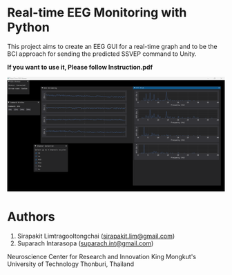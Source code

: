 # Real-time EEG Monitoring with Python

This project aims to create an EEG GUI for a real-time graph and to be the BCI approach for sending the predicted SSVEP command to Unity.

**If you want to use it, Please follow Instruction.pdf**   

![Project Screenshot](Screenshot.png)

# Authors
1. Sirapakit Limtragooltongchai (sirapakit.lim@gmail.com)
2. Suparach Intarasopa (suparach.int@gmail.com)
   
Neuroscience Center for Research and Innovation
King Mongkut's University of Technology Thonburi, Thailand
